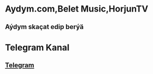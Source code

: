 # Aydym.com,Belet Music,HorjunTV
## Aýdym skaçat edip berýä
# Telegram Kanal
## [Telegram](https://t.me/hzm_hacker)